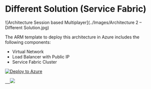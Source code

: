 # Different Solution (Service Fabric)

![Architecture Session based Multiplayer](../Images/Architecture 2 – Different Solution.jpg)


The ARM template to deploy this architecture in Azure includes the following components:

* Virtual Network
* Load Balancer with Public IP
* Service Fabric Cluster



[![Deploy to Azure](http://azuredeploy.net/deploybutton.png)](https://azuredeploy.net/)


<a href="https://portal.azure.com/#create/Microsoft.Template/uri/https%3A%2F%2Fraw.githubusercontent.com%2Fdx-ted-emea%2FAzureGamingArchitecture%2Fmaster%2FDifferentSolution-ServiceFabric%2Fazuredeploy.json" target="_blank">    <img src="http://azuredeploy.net/deploybutton.png"/></a>
